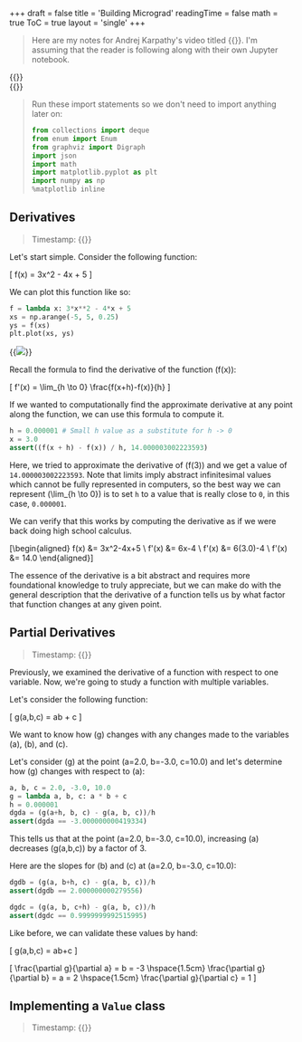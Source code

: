 +++
draft = false
title = 'Building Micrograd'
readingTime = false
math = true
ToC = true
layout = 'single'
+++

> Here are my notes for Andrej Karpathy's video titled {{<ablank href="https://youtu.be/VMj-3S1tku0" text="The spelled-out intro to neural networks and backpropagation: building micrograd">}}. I'm assuming that the reader is following along with their own Jupyter notebook.

{{<rawhtml>}}<br />{{</rawhtml>}}

> Run these import statements so we don't need to import anything later on:
> ```python
> from collections import deque
> from enum import Enum
> from graphviz import Digraph
> import json
> import math
> import matplotlib.pyplot as plt
> import numpy as np
> %matplotlib inline
> ```

## Derivatives

> Timestamp: {{<ablank href="https://www.youtube.com/watch?v=VMj-3S1tku0&t=488s" text="00:08:08">}}

Let's start simple. Consider the following function:

\[
  f(x) = 3x^2 - 4x + 5
\]

We can plot this function like so:

```python
f = lambda x: 3*x**2 - 4*x + 5
xs = np.arange(-5, 5, 0.25)
ys = f(xs)
plt.plot(xs, ys)
```
{{<image src="./images/001-function-plot.png" position="center">}}

Recall the formula to find the derivative of the function \(f(x)\):

\[
  f'(x) = \lim_{h \to 0} \frac{f(x+h)-f(x)}{h}
\]

If we wanted to computationally find the approximate derivative at any point along the function, we can use this formula to compute it.

```python
h = 0.000001 # Small h value as a substitute for h -> 0
x = 3.0
assert((f(x + h) - f(x)) / h, 14.000003002223593)
```
Here, we tried to approximate the derivative of \(f(3)\) and we get a value of `14.000003002223593`. Note that limits imply abstract infinitesimal values which cannot be fully represented in computers, so the best way we can represent \(\lim_{h \to 0}\) is to set `h` to a value that is really close to `0`, in this case, `0.000001`.

We can verify that this works by computing the derivative as if we were back doing high school calculus.

\[\begin{aligned}
  f(x) &= 3x^2-4x+5 \\
  f'(x) &= 6x-4 \\
  f'(x) &= 6(3.0)-4 \\
  f'(x) &= 14.0
\end{aligned}\]

The essence of the derivative is a bit abstract and requires more foundational knowledge to truly appreciate, but we can make do with the general description that the derivative of a function tells us by what factor that function changes at any given point.

## Partial Derivatives

> Timestamp: {{<ablank href="https://www.youtube.com/watch?v=VMj-3S1tku0&t=852s" text="00:14:12">}}

Previously, we examined the derivative of a function with respect to one variable. Now, we're going to study a function with multiple variables.

Let's consider the following function:

\[
  g(a,b,c) = ab + c
\]

We want to know how \(g\) changes with any changes made to the variables \(a\), \(b\), and \(c\).

Let's consider \(g\) at the point \(a=2.0, b=-3.0, c=10.0\) and let's determine how \(g\) changes with respect to \(a\):

```python
a, b, c = 2.0, -3.0, 10.0
g = lambda a, b, c: a * b + c
h = 0.000001
dgda = (g(a+h, b, c) - g(a, b, c))/h
assert(dgda == -3.000000000419334)
```
This tells us that at the point \(a=2.0, b=-3.0, c=10.0\), increasing \(a\) decreases \(g(a,b,c)\) by a factor of 3.

Here are the slopes for \(b\) and \(c\) at \(a=2.0, b=-3.0, c=10.0\):

```python
dgdb = (g(a, b+h, c) - g(a, b, c))/h
assert(dgdb == 2.000000000279556)

dgdc = (g(a, b, c+h) - g(a, b, c))/h
assert(dgdc == 0.9999999992515995)
```

Like before, we can validate these values by hand:

\[
  g(a,b,c) = ab+c
\]

\[
  \frac{\partial g}{\partial a} = b = -3 \hspace{1.5cm}
  \frac{\partial g}{\partial b} = a = 2  \hspace{1.5cm}
  \frac{\partial g}{\partial c} = 1
\]

## Implementing a `Value` class

> Timestamp: {{<ablank href="https://www.youtube.com/watch?v=VMj-3S1tku0&t=1149s" text="00:19:09">}}

